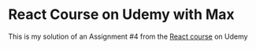 # React Course on Udemy with Max

This is my solution of an Assignment #4 from the [React course](https://www.udemy.com/course/react-the-complete-guide-incl-redux/) on Udemy
